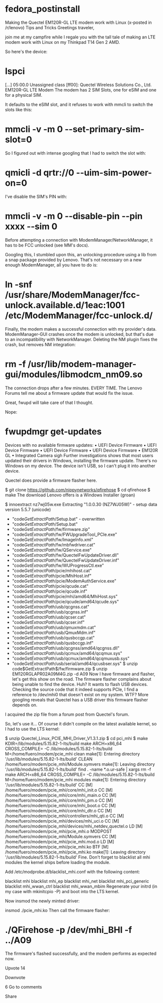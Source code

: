 # fedora_postinstall
Making the Quectel EM120R-GL LTE modem work with Linux (x-posted in /r/lenovo)
Tips and Tricks
Greetings traveler,

join me at my campfire while I regale you with the tall tale of making an LTE modem work with Linux on my Thinkpad T14 Gen 2 AMD.

So here's the device:

# lspci
[...]
05:00.0 Unassigned class [ff00]: Quectel Wireless Solutions Co., Ltd. EM120R-GL LTE Modem
The modem has 2 SIM Slots, one for eSIM and one for a physical SIM.

It defaults to the eSIM slot, and it refuses to work with mmcli to switch the slots like this:

# mmcli -v -m 0 --set-primary-sim-slot=0
So I figured out with intense googling that I had to switch the slot with:

# qmicli -d qrtr://0 --uim-sim-power-on=0
I've disable the SIM's PIN with:

# mmcli -v -m 0 --disable-pin --pin xxxx --sim 0
Before attempting a connection with ModemManager/NetworkManager, it has to be FCC unlocked (see MM's docs).

Googling this, I stumbled upon this, an unlocking procedure using a lib from a snap package provided by Lenovo. That's not necessary on a new enough ModemManager, all you have to do is:

# ln -snf /usr/share/ModemManager/fcc-unlock.available.d/1eac:1001 /etc/ModemManager/fcc-unlock.d/
Finally, the modem makes a successful connection with my provider's data. ModemManager-GUI crashes once the modem is unlocked, but that's due to an incompatibility with NetworkManager. Deleting the NM plugin fixes the crash, but removes NM integration:

# rm -f /usr/lib/modem-manager-gui/modules/libmodcm_nm09.so
The connection drops after a few minutes. EVERY TIME. The Lenovo Forums tell me about a firmware update that would fix the issue.

Great, fwupd will take care of that I thought.

Nope:

# fwupdmgr get-updates
Devices with no available firmware updates: 
 • UEFI Device Firmware
 • UEFI Device Firmware
 • UEFI Device Firmware
 • UEFI Device Firmware
 • EM120R GL
 • Integrated Camera
sigh Further investigations shows that most users updated their drivers in Windows, installing the firmware update. There's no Windows on my device. The device isn't USB, so I can't plug it into another device.

Quectel does provide a firmware flasher here.

$ git clone https://github.com/nippynetworks/qfirehose
$ cd qfirehose
$ make
The download Lenovo offers is a Windows Installer (groan)

$ innoextract nz7wj05w.exe
Extracting "1.0.0.30 (NZ7WJ05W)" - setup data version 5.5.7 (unicode)
 - "code$GetExtractPath$/Setup.bat" - overwritten
 - "code$GetExtractPath$/Setup.bat"
 - "code$GetExtractPath$/fw/firmware.zip"
 - "code$GetExtractPath$/fw/FWUpgradeTool_PCIe.exe"
 - "code$GetExtractPath$/fw/ImageInfo.xml"
 - "code$GetExtractPath$/fw/mbfwdriver.cat"
 - "code$GetExtractPath$/fw/QService.exe"
 - "code$GetExtractPath$/fw/QuectelFwUpdateDriver.dll"
 - "code$GetExtractPath$/fw/QuectelFwUpdateDriver.inf"
 - "code$GetExtractPath$/fw/WUProgressCtl.exe"
 - "code$GetExtractPath$/pcie/mhihost.cat"
 - "code$GetExtractPath$/pcie/MhiHost.inf"
 - "code$GetExtractPath$/pcie/ModemAuthService.exe"
 - "code$GetExtractPath$/pcie/qcude.cat"
 - "code$GetExtractPath$/pcie/qcude.inf"
 - "code$GetExtractPath$/pcie/mhi/amd64/MhiHost.sys"
 - "code$GetExtractPath$/pcie/qcude/amd64/qcude.sys"
 - "code$GetExtractPath$/usb/qcgnss.cat"
 - "code$GetExtractPath$/usb/qcgnss.inf"
 - "code$GetExtractPath$/usb/qcser.cat"
 - "code$GetExtractPath$/usb/qcser.inf"
 - "code$GetExtractPath$/usb/qmuxmdm.cat"
 - "code$GetExtractPath$/usb/QmuxMdm.inf"
 - "code$GetExtractPath$/usb/qusbccgp.cat"
 - "code$GetExtractPath$/usb/qusbccgp.inf"
 - "code$GetExtractPath$/usb/qcgnss/amd64/qcgnss.dll"
 - "code$GetExtractPath$/usb/qcmux/amd64/qcqmux.sys"
 - "code$GetExtractPath$/usb/qcmux/amd64/qcqmuxusb.sys"
 - "code$GetExtractPath$/usb/serial/amd64/qcusbser.sys"
$ unzip code\$GetExtractPath\$/fw/firmware.zip
$ unzip EM120RGLAPR02A09M4G.zip -d A09
Now I have firmware and flasher, let's get this show on the road. The firmware flasher complains about being unable to find the device. Huh? It wants to flash USB devices. Checking the source code that it indeed supports PCIe, I find a reference to /dev/mhi0 that doesn't exist on my system. WTF? More googling reveals that Quectel has a USB driver this firmware flasher depends on.

I acquired the zip file from a forum post from Quectel's forum.

So, let's use it... Of course it didn't compile on the latest available kernel, so I had to use the LTS kernel:

$ unzip Quectel_Linux_PCIE_MHI_Driver_V1.3.1.zip
$ cd pci_mhi
$ make KDIR=/lib/modules/5.15.82-1-lts/build
make ARCH=x86_64 CROSS_COMPILE= -C /lib/modules/5.15.82-1-lts/build M=/home/fuero/modem/pcie_mhi clean
make[1]: Entering directory '/usr/lib/modules/5.15.82-1-lts/build'
  CLEAN   /home/fuero/modem/pcie_mhi/Module.symvers
make[1]: Leaving directory '/usr/lib/modules/5.15.82-1-lts/build'
find . -name *.o.ur-safe | xargs rm -f
make ARCH=x86_64 CROSS_COMPILE= -C /lib/modules/5.15.82-1-lts/build M=/home/fuero/modem/pcie_mhi modules
make[1]: Entering directory '/usr/lib/modules/5.15.82-1-lts/build'
  CC [M]  /home/fuero/modem/pcie_mhi/core/mhi_init.o
  CC [M]  /home/fuero/modem/pcie_mhi/core/mhi_main.o
  CC [M]  /home/fuero/modem/pcie_mhi/core/mhi_pm.o
  CC [M]  /home/fuero/modem/pcie_mhi/core/mhi_boot.o
  CC [M]  /home/fuero/modem/pcie_mhi/core/mhi_dtr.o
  CC [M]  /home/fuero/modem/pcie_mhi/controllers/mhi_qti.o
  CC [M]  /home/fuero/modem/pcie_mhi/devices/mhi_uci.o
  CC [M]  /home/fuero/modem/pcie_mhi/devices/mhi_netdev_quectel.o
  LD [M]  /home/fuero/modem/pcie_mhi/pcie_mhi.o
  MODPOST /home/fuero/modem/pcie_mhi/Module.symvers
  CC [M]  /home/fuero/modem/pcie_mhi/pcie_mhi.mod.o
  LD [M]  /home/fuero/modem/pcie_mhi/pcie_mhi.ko
  BTF [M] /home/fuero/modem/pcie_mhi/pcie_mhi.ko
make[1]: Leaving directory '/usr/lib/modules/5.15.82-1-lts/build'
Fine. Don't forget to blacklist all mhi modules the kernel ships before loading the module.

Add /etc/modprobe.d/blacklist_mhi.conf with the following content:

blacklist mhi
blacklist mhi_ep
blacklist mhi_net
blacklist mhi_pci_generic
blacklist mhi_wwan_ctrl
blacklist mhi_wwan_mbim
Regenerate your initrd (in my case with mkinitcpio -P) and boot into the LTS kernel.

Now insmod the newly minted driver:

insmod ./pcie_mhi.ko
Then call the firmware flasher:

# ./QFirehose -p /dev/mhi_BHI -f ../A09
The firmware's flashed successfully, and the modem performs as expected now.


Upvote
14

Downvote

6
Go to comments

Share
